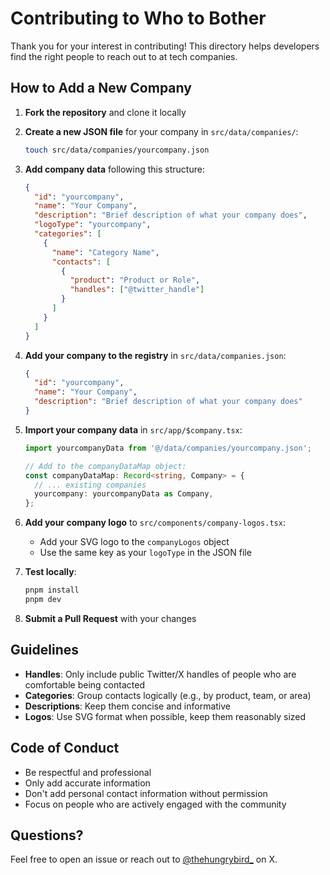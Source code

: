 # Contributing to Who to Bother

Thank you for your interest in contributing! This directory helps developers find the right people to reach out to at tech companies.

## How to Add a New Company

1. **Fork the repository** and clone it locally

2. **Create a new JSON file** for your company in `src/data/companies/`:
   ```bash
   touch src/data/companies/yourcompany.json
   ```

3. **Add company data** following this structure:
   ```json
   {
     "id": "yourcompany",
     "name": "Your Company",
     "description": "Brief description of what your company does",
     "logoType": "yourcompany",
     "categories": [
       {
         "name": "Category Name",
         "contacts": [
           {
             "product": "Product or Role",
             "handles": ["@twitter_handle"]
           }
         ]
       }
     ]
   }
   ```

4. **Add your company to the registry** in `src/data/companies.json`:
   ```json
   {
     "id": "yourcompany",
     "name": "Your Company",
     "description": "Brief description of what your company does"
   }
   ```

5. **Import your company data** in `src/app/$company.tsx`:
   ```typescript
   import yourcompanyData from '@/data/companies/yourcompany.json';
   
   // Add to the companyDataMap object:
   const companyDataMap: Record<string, Company> = {
     // ... existing companies
     yourcompany: yourcompanyData as Company,
   };
   ```

6. **Add your company logo** to `src/components/company-logos.tsx`:
   - Add your SVG logo to the `companyLogos` object
   - Use the same key as your `logoType` in the JSON file

7. **Test locally**:
   ```bash
   pnpm install
   pnpm dev
   ```

8. **Submit a Pull Request** with your changes

## Guidelines

- **Handles**: Only include public Twitter/X handles of people who are comfortable being contacted
- **Categories**: Group contacts logically (e.g., by product, team, or area)
- **Descriptions**: Keep them concise and informative
- **Logos**: Use SVG format when possible, keep them reasonably sized

## Code of Conduct

- Be respectful and professional
- Only add accurate information
- Don't add personal contact information without permission
- Focus on people who are actively engaged with the community

## Questions?

Feel free to open an issue or reach out to [@thehungrybird_](https://x.com/thehungrybird_) on X.
